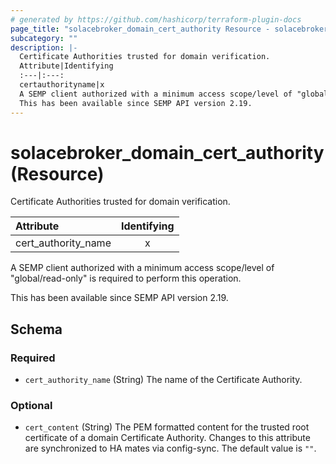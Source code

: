 ```yaml
---
# generated by https://github.com/hashicorp/terraform-plugin-docs
page_title: "solacebroker_domain_cert_authority Resource - solacebroker"
subcategory: ""
description: |-
  Certificate Authorities trusted for domain verification.
  Attribute|Identifying
  :---|:---:
  certauthorityname|x
  A SEMP client authorized with a minimum access scope/level of "global/read-only" is required to perform this operation.
  This has been available since SEMP API version 2.19.
---
```


# solacebroker_domain_cert_authority (Resource)

Certificate Authorities trusted for domain verification.


Attribute|Identifying
:---|:---:
cert_authority_name|x



A SEMP client authorized with a minimum access scope/level of "global/read-only" is required to perform this operation.

This has been available since SEMP API version 2.19.



<!-- schema generated by tfplugindocs -->
## Schema

### Required

- `cert_authority_name` (String) The name of the Certificate Authority.

### Optional

- `cert_content` (String) The PEM formatted content for the trusted root certificate of a domain Certificate Authority. Changes to this attribute are synchronized to HA mates via config-sync. The default value is `""`.
